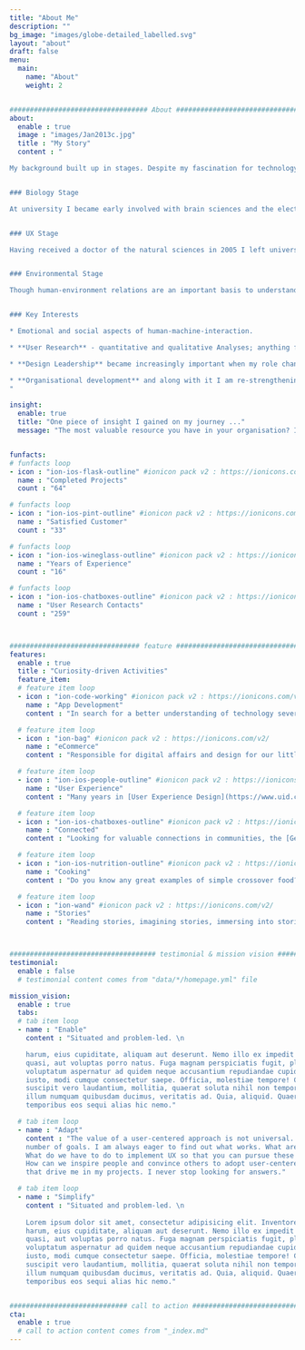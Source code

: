 ```yaml
---
title: "About Me"
description: ""
bg_image: "images/globe-detailed_labelled.svg"
layout: "about"
draft: false
menu:
  main:
    name: "About"
    weight: 2


################################## About #####################################
about:
  enable : true
  image : "images/Jan2013c.jpg"
  title : "My Story"
  content : "

My background built up in stages. Despite my fascination for technology I wanted to understand people better and went to study Psychology. Three topics enthralled me the most: the biological basis of the human mind, the research methods we can use to gain insight about humans; and how our environment interacts with us and we with it.


### Biology Stage

At university I became early involved with brain sciences and the electro-physiological and imaging research. Exploring the human mind with high-end technological equipment was all I could for a time. That is why I stayed at university after receiving my diploma. For the fun of curiosity.


### UX Stage

Having received a doctor of the natural sciences in 2005 I left university though and went into user experience. Another way of linking my interests and studying humans interacting with technology, trying to improve the relationship, striving for an equal access to latest technologies for everyone. For 16 years now I support dozens of clients and a growing community of friends with research, conceptual design, and prototyping. 


### Environmental Stage

Though human-environment relations are an important basis to understand user experience, too, it became increasingly important in the last few years. By now it is not only the interaction between people and technology. People and their groups and organisation move more and more into my focus. How do organisations shape, limit or free the potential of people? I do not think we will ever fully understand it. But we are making progress.


### Key Interests

* Emotional and social aspects of human-machine-interaction.

* **User Research** - quantitative and qualitative Analyses; anything from contextual inquiry to a summative product evaluation

* **Design Leadership** became increasingly important when my role changed over the years.

* **Organisational development** and along with it I am re-strengthening my connection to my psychology background through behavioural design.
"

insight:
  enable: true
  title: "One piece of insight I gained on my journey ..."
  message: "The most valuable resource you have in your organisation? It is not time. And it is not money. ... It is attention."


funfacts:
# funfacts loop
- icon : "ion-ios-flask-outline" #ionicon pack v2 : https://ionicons.com/v2/
  name : "Completed Projects"
  count : "64"

# funfacts loop
- icon : "ion-ios-pint-outline" #ionicon pack v2 : https://ionicons.com/v2/
  name : "Satisfied Customer"
  count : "33"

# funfacts loop
- icon : "ion-ios-wineglass-outline" #ionicon pack v2 : https://ionicons.com/v2/
  name : "Years of Experience"
  count : "16"

# funfacts loop
- icon : "ion-ios-chatboxes-outline" #ionicon pack v2 : https://ionicons.com/v2/
  name : "User Research Contacts"
  count : "259"



################################ feature #####################################
features:
  enable : true
  title : "Curiosity-driven Activities"
  feature_item:
  # feature item loop
  - icon : "ion-code-working" #ionicon pack v2 : https://ionicons.com/v2/
    name : "App Development"
    content : "In search for a better understanding of technology several projects keep me busy using [R](https://www.r-project.org) and [.NET Blazor](https://dotnet.microsoft.com/apps/aspnet/web-apps/blazor)."

  # feature item loop
  - icon : "ion-bag" #ionicon pack v2 : https://ionicons.com/v2/
    name : "eCommerce"
    content : "Responsible for digital affairs and design for our little family business at [Ankes Keksgenuss](https://keksgenuss.de).<br/> &nbsp;"

  # feature item loop
  - icon : "ion-ios-people-outline" #ionicon pack v2 : https://ionicons.com/v2/
    name : "User Experience"
    content : "Many years in [User Experience Design](https://www.uid.com) as designer and researcher, as project and team lead and as consultant for higher product success."

  # feature item loop
  - icon : "ion-ios-chatboxes-outline" #ionicon pack v2 : https://ionicons.com/v2/
    name : "Connected"
    content : "Looking for valuable connections in communities, the [German UPA chapter](https://www.germanupa.de/), conferences and talks."

  # feature item loop
  - icon : "ion-ios-nutrition-outline" #ionicon pack v2 : https://ionicons.com/v2/
    name : "Cooking"
    content : "Do you know any great examples of simple crossover food? Let me know."

  # feature item loop
  - icon : "ion-wand" #ionicon pack v2 : https://ionicons.com/v2/
    name : "Stories"
    content : "Reading stories, imagining stories, immersing into stories."



#################################### testimonial & mission vision #######################################
testimonial:
  enable : false
  # testimonial content comes from "data/*/homepage.yml" file

mission_vision:
  enable : true
  tabs:
  # tab item loop
  - name : "Enable"
    content : "Situated and problem-led. \n

    harum, eius cupiditate, aliquam aut deserunt. Nemo illo ex impedit autem quod nobis architecto, velit
    quasi, aut voluptas porro natus. Fuga magnam perspiciatis fugit, placeat possimus officia non ducimus
    voluptatum aspernatur ad quidem neque accusantium repudiandae cupiditate nobis corporis, cum facere
    iusto, modi cumque consectetur saepe. Officia, molestiae tempore! Consequatur ipsa consequuntur saepe
    suscipit vero laudantium, mollitia, quaerat soluta nihil non tempore, quos dignissimos quasi ab officiis
    illum numquam quibusdam ducimus, veritatis ad. Quia, aliquid. Quaerat quos ducimus ipsam amet minus
    temporibus eos sequi alias hic nemo."

  # tab item loop
  - name : "Adapt"
    content : "The value of a user-centered approach is not universal. You can use it to follow a diverse 
    number of goals. I am always eager to find out what works. What are your best goals to pursue?
    What do we have to do to implement UX so that you can pursue these goals in the most efficient way?
    How can we inspire people and convince others to adopt user-centered practices? These are the questions
    that drive me in my projects. I never stop looking for answers."

  # tab item loop
  - name : "Simplify"
    content : "Situated and problem-led. \n
    
    Lorem ipsum dolor sit amet, consectetur adipisicing elit. Inventore nobis ducimus facere repellat
    harum, eius cupiditate, aliquam aut deserunt. Nemo illo ex impedit autem quod nobis architecto, velit
    quasi, aut voluptas porro natus. Fuga magnam perspiciatis fugit, placeat possimus officia non ducimus
    voluptatum aspernatur ad quidem neque accusantium repudiandae cupiditate nobis corporis, cum facere
    iusto, modi cumque consectetur saepe. Officia, molestiae tempore! Consequatur ipsa consequuntur saepe
    suscipit vero laudantium, mollitia, quaerat soluta nihil non tempore, quos dignissimos quasi ab officiis
    illum numquam quibusdam ducimus, veritatis ad. Quia, aliquid. Quaerat quos ducimus ipsam amet minus
    temporibus eos sequi alias hic nemo."


############################# call to action #################################
cta:
  enable : true
  # call to action content comes from "_index.md"
---
```


